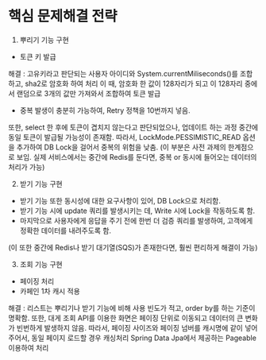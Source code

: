 # 핵심 문제해결 전략

1. 뿌리기 기능 구현

- 토큰 키 발급

해결 : 고유키라고 판단되는 사용자 아이디와 System.currentMiliseconds()를 조합하고, sha2로 암호화 하여 처리
이 때, 암호화 한 값이 128자리가 되고 이 128자리 중에서 랜덤으로 3개의 값만 가져와서 조합하여 토큰 발급
* 중복 발생이 충분히 가능하여, Retry 정책을 10번까지 넣음.

또한, select 한 후에 토큰이 겹치지 않는다고 판단되었으나, 업데이트 하는 과정 중간에 동일 토큰이 발급될 가능성이 존재함.
따라서, LockMode.PESSIMISTIC_READ 옵션을 추가하여 DB Lock을 걸어서 중복의 위험을 낮춤.
(이 부분은 사전 과제의 한계점으로 보임. 실제 서비스에서는 중간에 Redis를 둔다면, 중복 or 동시에 들어오는 데이터의 처리가 가능)


2. 받기 기능 구현

- 받기 기능 또한 동시성에 대한 요구사항이 있어, DB Lock으로 처리함.
- 받기 기능 시에 update 쿼리를 발생시키는 데, Write 시에 Lock을 작동하도록 함.
- 마지막으로 사용자에게 응답을 주기 전에 한번 더 검증 쿼리를 발생하여, 고객에게 정확한 데이터를 내려주도록 함.

(이 또한 중간에 Redis나 받기 대기열(SQS)가 존재한다면, 훨씬 편리하게 해결이 가능)


3. 조회 기능 구현

- 페이징 처리
- 카페인 1차 캐시 적용

해결 : 리스트는 뿌리기나 받기 기능에 비해 사용 빈도가 적고, order by를 하는 기준이 명확함.
또한, 대게 조회 API를 이용한 화면은 페이징 단위로 이동되고 데이터의 큰 변화가 빈번하게 발생하지 않음.
따라서, 페이징 사이즈와 페이징 넘버를 캐시명에 같이 넣어주어서, 동일 페이지 로드할 경우 캐싱처리
Spring Data Jpa에서 제공하는 Pageable 이용하여 처리
